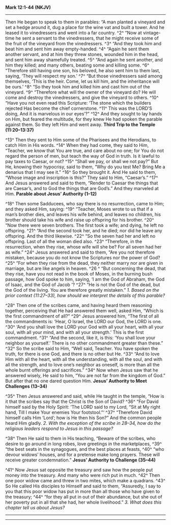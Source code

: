 **Mark 12:1-44 (NKJV)**

  -----------------------------------------------------------------------------------------------------------------------------------------------------------------------------------------------------------------------------------------------------------------------------------------------------------------------------------------------------------------------------------------------------------------------------------------------------------------------------------------------------------------------------------------------------------------------------------------------------------------------------------------------------------------------------------------------------------------------------------------------------------------------------------------------------------------------------------------------------------------------------------------------------------------------------------------------------------------------------------------------------------------------------------------------------------------------------------------------------------------------------------------------------------------------------------------------------------------------------------------------------------------------------------------------------------------------------------------------------------------------------------------------------------------------------------------------------------------------------------------------------------------------------------------------------------------------------------------------------------------
  Then He began to speak to them in parables: “A man planted a vineyard and set a hedge around it, dug a place for the wine vat and built a tower. And he leased it to vinedressers and went into a far country. ^2^ “Now at vintage-time he sent a servant to the vinedressers, that he might receive some of the fruit of the vineyard from the vinedressers. ^3^ “And they took him and beat him and sent him away empty-handed. ^4^ “Again he sent them another servant, and at him they threw stones, wounded him in the head, and sent him away shamefully treated. ^5^ “And again he sent another, and him they killed; and many others, beating some and killing some. ^6^ “Therefore still having one son, his beloved, he also sent him to them last, saying, ‘They will respect my son.’ ^7^ “But those vinedressers said among themselves, ‘This is the heir. Come, let us kill him, and the inheritance will be ours.’ ^8^ “So they took him and killed him and cast him out of the vineyard. ^9^ “Therefore what will the owner of the vineyard do? He will come and destroy the vinedressers, and give the vineyard to others. ^10^ “Have you not even read this Scripture: ‘The stone which the builders rejected Has become the chief cornerstone. ^11^ This was the LORD’S doing, And it is marvelous in our eyes’?” ^12^ And they sought to lay hands on Him, but feared the multitude, for they knew He had spoken the parable against them. So they left Him and went away.   **Third Trip to the Temple (11:20–13:37)**
                                                                                                                                                                                                                                                                                                                                                                                                                                                                                                                                                                                                                                                                                                                                                                                                                                                                                                                                                                                                                                                                                                                                                                                                                                                                                                                                                                                                                                                                                                   
  ^13^ Then they sent to Him some of the Pharisees and the Herodians, to catch Him in His words. ^14^ When they had come, they said to Him, “Teacher, we know that You are true, and care about no one; for You do not regard the person of men, but teach the way of God in truth. Is it lawful to pay taxes to Caesar, or not? ^15^ “Shall we pay, or shall we not pay?” But He, knowing their hypocrisy, said to them, “Why do you test Me? Bring Me a denarius that I may see it.” ^16^ So they brought it. And He said to them, “Whose image and inscription is this?” They said to Him, “Caesar’s.” ^17^ And Jesus answered and said to them, “Render to Caesar the things that are Caesar’s, and to God the things that are God’s.” And they marveled at Him.                                                                                                                                                                                                                                                                                                                                                                                                                                                                                                                                                                                                                                                                                                                               **Parable about Jesus’ Authority (1–12)**
                                                                                                                                                                                                                                                                                                                                                                                                                                                                                                                                                                                                                                                                                                                                                                                                                                                                                                                                                                                                                                                                                                                                                                                                                                                                                                                                                                                                                                                                                                   
  ^18^ Then some Sadducees, who say there is no resurrection, came to Him; and they asked Him, saying: ^19^ “Teacher, Moses wrote to us that if a man’s brother dies, and leaves his wife behind, and leaves no children, his brother should take his wife and raise up offspring for his brother. ^20^ “Now there were seven brothers. The first took a wife; and dying, he left no offspring. ^21^ “And the second took her, and he died; nor did he leave any offspring. And the third likewise. ^22^ “So the seven had her and left no offspring. Last of all the woman died also. ^23^ “Therefore, in the resurrection, when they rise, whose wife will she be? For all seven had her as wife.” ^24^ Jesus answered and said to them, “Are you not therefore mistaken, because you do not know the Scriptures nor the power of God? ^25^ “For when they rise from the dead, they neither marry nor are given in marriage, but are like angels in heaven. ^26 ^ “But concerning the dead, that they rise, have you not read in the book of Moses, in the burning bush passage, how God spoke to him, saying, ‘I am the God of Abraham, the God of Isaac, and the God of Jacob ‘? ^27^ “He is not the God of the dead, but the God of the living. You are therefore greatly mistaken.”                                                                                                                                                                                                          *1. Based on the prior context (11:27–33), how should we interpret the details of this parable?*
                                                                                                                                                                                                                                                                                                                                                                                                                                                                                                                                                                                                                                                                                                                                                                                                                                                                                                                                                                                                                                                                                                                                                                                                                                                                                                                                                                                                                                                                                                   
  ^28^ Then one of the scribes came, and having heard them reasoning together, perceiving that He had answered them well, asked Him, “Which is the first commandment of all?” ^29^ Jesus answered him, “The first of all the commandments is: ‘Hear, O Israel, the LORD our God, the LORD is one. ^30^ ‘And you shall love the LORD your God with all your heart, with all your soul, with all your mind, and with all your strength.’ This is the first commandment. ^31^ “And the second, like it, is this: ‘You shall love your neighbor as yourself.’ There is no other commandment greater than these.” ^32^ So the scribe said to Him, “Well said, Teacher. You have spoken the truth, for there is one God, and there is no other but He. ^33^ “And to love Him with all the heart, with all the understanding, with all the soul, and with all the strength, and to love one’s neighbor as oneself, is more than all the whole burnt offerings and sacrifices.” ^34^ Now when Jesus saw that he answered wisely, He said to him, “You are not far from the kingdom of God.” But after that no one dared question Him.                                                                                                                                                                                                                                                                                                                                                                      **Jesus’ Authority to Meet Challenges (13–34)**
                                                                                                                                                                                                                                                                                                                                                                                                                                                                                                                                                                                                                                                                                                                                                                                                                                                                                                                                                                                                                                                                                                                                                                                                                                                                                                                                                                                                                                                                                                   
  ^35^ Then Jesus answered and said, while He taught in the temple, “How is it that the scribes say that the Christ is the Son of David? ^36^ “For David himself said by the Holy Spirit: ‘The LORD said to my Lord, “Sit at My right hand, Till I make Your enemies Your footstool.”‘ ^37^ “Therefore David himself calls Him ‘Lord’; how is He then his Son?” And the common people heard Him gladly.                                                                                                                                                                                                                                                                                                                                                                                                                                                                                                                                                                                                                                                                                                                                                                                                                                                                                                                                                                                                                                                                                            *2. With the exception of the scribe in 28–34, how do the religious leaders respond to Jesus in this passage?*
                                                                                                                                                                                                                                                                                                                                                                                                                                                                                                                                                                                                                                                                                                                                                                                                                                                                                                                                                                                                                                                                                                                                                                                                                                                                                                                                                                                                                                                                                                   
  ^38^ Then He said to them in His teaching, “Beware of the scribes, who desire to go around in long robes, love greetings in the marketplaces, ^39^ “the best seats in the synagogues, and the best places at feasts, ^40^ “who devour widows’ houses, and for a pretense make long prayers. These will receive greater condemnation.”                                                                                                                                                                                                                                                                                                                                                                                                                                                                                                                                                                                                                                                                                                                                                                                                                                                                                                                                                                                                                                                                                                                                                            **Jesus’ Authority to Challenge (35–44)**
                                                                                                                                                                                                                                                                                                                                                                                                                                                                                                                                                                                                                                                                                                                                                                                                                                                                                                                                                                                                                                                                                                                                                                                                                                                                                                                                                                                                                                                                                                   
  ^41^ Now Jesus sat opposite the treasury and saw how the people put money into the treasury. And many who were rich put in much. ^42^ Then one poor widow came and threw in two mites, which make a quadrans. ^43^ So He called His disciples to Himself and said to them, “Assuredly, I say to you that this poor widow has put in more than all those who have given to the treasury; ^44^ “for they all put in out of their abundance, but she out of her poverty put in all that she had, her whole livelihood.”                                                                                                                                                                                                                                                                                                                                                                                                                                                                                                                                                                                                                                                                                                                                                                                                                                                                                                                                                                             *3. What does this chapter tell us about Jesus?*
  ------------------------------------------------------------------------------------------------------------------------------------------------------------------------------------------------------------------------------------------------------------------------------------------------------------------------------------------------------------------------------------------------------------------------------------------------------------------------------------------------------------------------------------------------------------------------------------------------------------------------------------------------------------------------------------------------------------------------------------------------------------------------------------------------------------------------------------------------------------------------------------------------------------------------------------------------------------------------------------------------------------------------------------------------------------------------------------------------------------------------------------------------------------------------------------------------------------------------------------------------------------------------------------------------------------------------------------------------------------------------------------------------------------------------------------------------------------------------------------------------ ----------------------------------------------------------------------------------------------------------------
  -----------------------------------------------------------------------------------------------------------------------------------------------------------------------------------------------------------------------------------------------------------------------------------------------------------------------------------------------------------------------------------------------------------------------------------------------------------------------------------------------------------------------------------------------------------------------------------------------------------------------------------------------------------------------------------------------------------------------------------------------------------------------------------------------------------------------------------------------------------------------------------------------------------------------------------------------------------------------------------------------------------------------------------------------------------------------------------------------------------------------------------------------------------------------------------------------------------------------------------------------------------------------------------------------------------------------------------------------------------------------------------------------------------------------------------------------------------------------------------------------------------------------------------------------------------------------------------------------------------------


